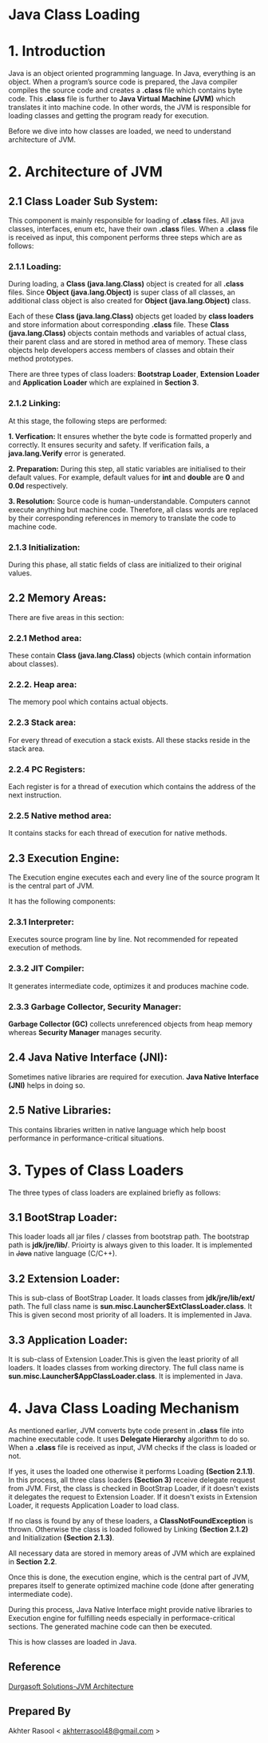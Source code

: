 # Java Class Loading #


# 1. Introduction #

Java is an object oriented programming language. In Java, everything is an object. When a program’s source code is prepared, the Java compiler compiles the source code and creates a **.class** file which contains byte code. This **.class** file is further to **Java Virtual Machine (JVM)** which translates it into machine code. In other words, the JVM is responsible for loading classes and getting the program ready for execution.

Before we dive into how classes are loaded, we need to understand architecture of JVM. 


# 2. Architecture of JVM #


## 2.1 Class Loader Sub System: ##


This component is mainly responsible for loading of **.class** files. All java classes, interfaces, enum etc, have their own **.class** files. When a **.class** file is received as input, this component performs three steps which are as follows:

### 2.1.1 Loading: ###
During loading, a **Class (java.lang.Class)** object is created for all **.class** files. Since **Object (java.lang.Object)** is super class of all classes, an additional class object is also created for **Object (java.lang.Object)** class. 

Each of these **Class (java.lang.Class)** objects get loaded by **class loaders** and store information about corresponding **.class** file. These **Class (java.lang.Class)** objects contain methods and variables of actual class, their parent class and are stored in method area of memory. These class objects help developers access members of classes and obtain their method prototypes. 

There are three types of class loaders: **Bootstrap Loader**, **Extension Loader** and **Application Loader** which are explained in **Section 3**.

### 2.1.2 Linking: ###

At this stage, the following steps are performed:

**1. Verfication:**
It ensures whether the byte code is formatted properly and correctly. It ensures security and safety.
If verification fails, a **java.lang.Verify** error is generated.

**2. Preparation:**
During this step, all static variables are initialised to their default values. For example, default values for **int** and **double** are **0** and **0.0d** respectively.

**3. Resolution:**
Source code is human-understandable. Computers cannot execute anything but machine code. Therefore, all class words are replaced by their corresponding references in memory to translate the code to machine code.

### 2.1.3 Initialization: ###
During this phase, all static fields of class are initialized to their original values.

## 2.2 Memory Areas: ##
There are five areas in this section:

### 2.2.1 Method area: ### 
These contain **Class (java.lang.Class)** objects (which contain information about classes).

### 2.2.2. Heap area: ###
The memory pool which contains actual objects.

### 2.2.3 Stack area: ###
For every thread of execution a stack exists. All these stacks reside in the stack area.

### 2.2.4 PC Registers: ###
Each register is for a thread of execution which contains the address of the next instruction.

### 2.2.5 Native method area: ###
It contains stacks for each thread of execution for native methods.
	

## 2.3 Execution Engine: ##

The Execution engine executes each and every line of the source program It is the central part of JVM.

It has the following components: 

### 2.3.1 Interpreter: ###
Executes source program line by line. Not recommended for repeated execution of methods.

### 2.3.2 JIT Compiler: ###
It generates intermediate code, optimizes it and produces machine code.

### 2.3.3 Garbage Collector, Security Manager: ###
**Garbage Collector (GC)** collects unreferenced objects from heap memory whereas **Security Manager** manages security.


## 2.4 Java Native Interface (JNI): ##
Sometimes native libraries are required for execution. **Java Native Interface (JNI)** helps in doing so.


## 2.5 Native Libraries: ##
This contains libraries written in native language which help boost performance in performance-critical situations.

# 3. Types of Class Loaders #
The three types of class loaders are explained briefly as follows:

## 3.1 BootStrap Loader: ##
This loader loads all jar files / classes from bootstrap path. The bootstrap path is **jdk/jre/lib/**. Prioirty is always given to this loader. It is implemented in ~~Java~~ native language (C/C++).

## 3.2 Extension Loader: ## 
This is sub-class of BootStrap Loader. It loads classes from **jdk/jre/lib/ext/** path.
The full class name is **sun.misc.Launcher$ExtClassLoader.class**. It This is given second most priority of all loaders.
It is implemented in Java.

## 3.3 Application Loader: ##
It is sub-class of Extension Loader.This is given the least priority of all loaders.
It loades classes from working directory. The full class name is **sun.misc.Launcher$AppClassLoader.class**.
It is implemented in Java.


# 4. Java Class Loading Mechanism # 

As mentioned earlier, JVM converts byte code present in **.class** file into machine executable code. It uses **Delegate Hierarchy** algorithm to do so. When a **.class** file is received as input, JVM checks if the class is loaded or not.

If yes, it uses the loaded one otherwise it performs Loading **(Section 2.1.1)**. In this process, all three class loaders **(Section 3)** receive delegate request from JVM. First, the class is checked in BootStrap Loader, if it doesn't exists it delegates the request to Extension Loader. If it doesn't exists in Extension Loader, it requests Application Loader to load class.

If no class is found by any of these loaders, a **ClassNotFoundException** is thrown. Otherwise the class is loaded followed by Linking **(Section 2.1.2)** and Initialization **(Section 2.1.3)**.

All necessary data are stored in memory areas of JVM which are explained in **Section 2.2**.

Once this is done, the execution engine, which is the central part of JVM, prepares itself to generate optimized machine code (done after generating intermediate code).

During this process, Java Native Interface might provide native libraries to Execution engine for fulfilling needs especially in performace-critical sections. The generated machine code can then be executed.

This is how classes are loaded in Java.

## Reference ##
[Durgasoft Solutions-JVM Architecture](https://www.youtube.com/watch?v=cjC7_ir8Bno&list=PLd3UqWTnYXOkPLxxK5AV_PsJZh2AC5shI)

## Prepared By ##
Akhter Rasool < akhterrasool48@gmail.com >
